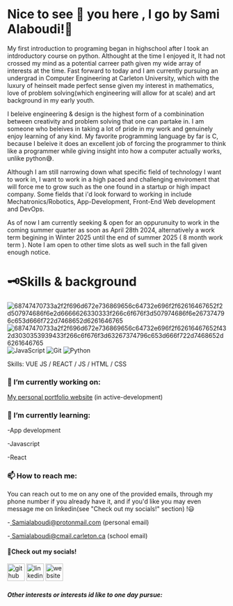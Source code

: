 # Nice to see 👀 you here , I go by Sami Alaboudi!👋

My first introduction to programing began in highschool after I took an intdroductory course on python. Althought at the time I enjoyed it, It had not crossed my mind as a potential carreer path given my wide array of interests at the time. Fast forward to today and I am currently pursuing an undergrad in Computer Engineering at Carleton University, which with the luxury of heinseit made perfect sense given my interest in mathematics, love of problem solving(which engineering will allow for at scale) and art background in my early youth.

I beleive engineering & design is the highest form of a combinination between creativity and problem solving that one can partake in. I am someone who beleives in taking a lot of pride in my work and genuinely enjoy learning of any kind. My favorite programming language by far is C, because I beleive it does an excellent job of forcing the programmer to think like a programmer while giving insight into how a computer actually works, unlike python😅. 

Although I am still narrowing down what specific field of technology I want to work in, I want to work in a high paced and challenging enviroment that will force me to grow such as the one found in a startup or high impact company. Some fields that i'd look forward to working in include Mechatronics/Robotics, App-Development, Front-End Web development and DevOps. 

As of now I am currently seeking & open for an oppurunuity to work in the coming summer quarter as soon as April 28th 2024, alternatively  a work term begining in Winter 2025 until the end of summer 2025 ( 8 month work term ). Note I am open to other time slots as well such in the fall given enough notice.

# 🗝️Skills & background
![68747470733a2f2f696d672e736869656c64732e696f2f62616467652f2d507974686f6e2d6666626330333f266c6f676f3d507974686f6e267374796c653d666f722d7468652d6261646765](https://github.com/Sami-Alaboudi/Sami-Alaboudi/assets/80726173/a2da2941-254d-44e6-ba16-67b5339ed0a6)
![68747470733a2f2f696d672e736869656c64732e696f2f62616467652f432d3030353939433f266c6f676f3d63267374796c653d666f722d7468652d6261646765](https://github.com/Sami-Alaboudi/Sami-Alaboudi/assets/80726173/567d292e-3960-4010-8403-9c5378e7f072) ![JavaScript](https://img.shields.io/badge/JavaScript-F7DF1E?style=for-the-badge&logo=javascript&logoColor=black) ![Git](https://img.shields.io/badge/Git-F05032?style=for-the-badge&logo=git&logoColor=white) ![Python](https://img.shields.io/badge/Python-3776AB?style=for-the-badge&logo=python&logoColor=white)







Skills: VUE JS / REACT / JS / HTML / CSS




### 🔭 I’m currently working on:
[My personal portfolio website](https://sami-alaboudi.github.io/) (in active-development)

### 🌱 I’m currently learning:
-App development

-Javascript 

-React
### 📫 How to reach me: 
You can reach out to me on any one of the provided emails, through my phone number if you already have it, and if you'd like you may even message me on linkedin(see "Check out my socials!" section) !😃 


-<a href = "mailto:samialaboudi@protonmail.com"> Samialaboudi@protonmail.com (personal email) </a>

-<a href = "mailto:samialaboudi@cmail.carleton.ca"> Samialaboudi@cmail.carleton.ca (school email) </a>

#### 🔗Check out my socials!

[<img src='https://cdn.jsdelivr.net/npm/simple-icons@3.0.1/icons/github.svg' alt='github' height='40'>](https://github.com/Sami-Alaboudi)  [<img src='https://cdn.jsdelivr.net/npm/simple-icons@3.0.1/icons/linkedin.svg' alt='linkedin' height='40'>](https://www.linkedin.com/in/www.linkedin.com/in/sami-alaboudi/)  [<img src='https://cdn.jsdelivr.net/npm/simple-icons@3.0.1/icons/icloud.svg' alt='website' height='40'>](https://sami-alaboudi.github.io/)  



##### Other interests or interests id like to one day pursue:





<!--
**Sami-Alaboudi/Sami-Alaboudi** is a ✨ _special_ ✨ repository because its `README.md` (this file) appears on your GitHub profile.

Here are some ideas to get you started:

- 🔭 I’m currently working on ...
- 🌱 I’m currently learning ...
- 👯 I’m looking to collaborate on ...
- 🤔 I’m looking for help with ...
- 💬 Ask me about ...
- 📫 How to reach me: ...
- 😄 Pronouns: ...
- ⚡ Fun fact: ...
-->
